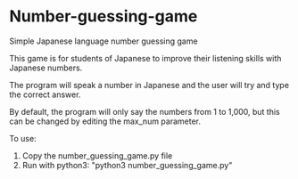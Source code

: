# Number-guessing-game
Simple Japanese language number guessing game

This game is for students of Japanese to improve their listening skills with Japanese numbers. 

The program will speak a number in Japanese and the user will try and type the correct answer. 

By default, the program will only say the numbers from 1 to 1,000, but this can be changed by editing the max_num parameter.

To use:

1) Copy the number_guessing_game.py file
2) Run with python3: "python3 number_guessing_game.py"
